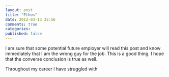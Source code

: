 ```yaml
---
layout: post
title: "Ethos"
date: 2012-03-13 22:56
comments: true
categories: 
published: false
---
```


I am sure that some potential future employer will read this post and know immediately that I am the wrong guy for the job. This is a good thing. I hope that the converse conclusion is true as well.

Throughout my career I have struggled with 
[](http://www.randsinrepose.com/archives/2012/03/13/hacking_is_important.html)